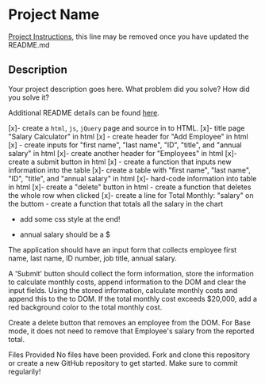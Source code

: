 # Project Name

[Project Instructions](./INSTRUCTIONS.md), this line may be removed once you have updated the README.md

## Description

Your project description goes here. What problem did you solve? How did you solve it?

Additional README details can be found [here](https://github.com/PrimeAcademy/github-finalization-assignment).

[x]- create a `html`, `js`, `jQuery` page and source in to HTML.
[x]- title page "Salary Calculator" in html
  [x]  - create header for "Add Employee" in html
      [x]  - create inputs for "first name", "last name", "ID", "title", and "annual salary" in html
    [x]- create another header for "Employees" in html
        [x]- create a submit button in html
           [x] - create a function that inputs new information into the table
[x]- create a table with "first name", "last name", "ID", "title", and "annual salary" in html
    [x]- hard-code information into table in html
    [x]- create a "delete" button in html
        - create a function that deletes the whole row when clicked
[x]- create a line for Total Monthly: "salary" on the buttom
    - create a function that totals all the salary in the chart
- add some css style at the end!

- annual salary should be a $

The application should have an input form that collects employee first name, last name, ID number, job title, annual salary.

A 'Submit' button should collect the form information, store the information to calculate monthly costs, append information to the DOM and clear the input fields. Using the stored information, calculate monthly costs and append this to the to DOM. If the total monthly cost exceeds $20,000, add a red background color to the total monthly cost.

Create a delete button that removes an employee from the DOM. For Base mode, it does not need to remove that Employee's salary from the reported total.

Files Provided
No files have been provided. Fork and clone this repository or create a new GitHub repository to get started. Make sure to commit regularily!